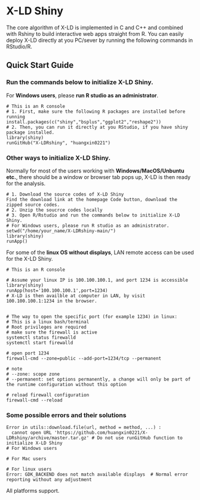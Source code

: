 
# X-LD Shiny
The core algorithm of X-LD is implemented in C and C++ and combined with Rshiny to build interactive web apps straight from R.
You can easily deploy X-LD directly at you PC/sever by running the following commands in RStudio/R.
## Quick Start Guide
### Run the commands below to initialize X-LD Shiny.
For **Windows users**, please **run R studio as an administrator**.
~~~
# This is an R console
# 1. First, make sure the following R packages are installed before running
install.packages(c("shiny","bsplus","ggplot2","reshape2"))
# 2. Then, you can run it directly at you RStudio, if you have shiny package installed.
library(shiny)
runGitHub("X-LDRshiny", "huangxin0221")
~~~
### Other ways to initialize X-LD Shiny.
Normally for most of the users working with **Windows/MacOS/Unbuntu etc.**, there should be a window or browser tab pops up, X-LD is then ready for the analysis.
~~~
# 1. Download the source codes of X-LD Shiny
Find the download link at the homepage Code button, download the zipped source codes.
# 2. Unzip the soucrce codes locally
# 3. Open R/Rstudio and run the commands below to initialize X-LD Shiny.
# For Windows users, please run R studio as an administrator.
setwd("/home/your_name/X-LDRshiny-main/")
library(shiny)
runApp()
~~~
For some of the **linux OS without displays**, LAN remote access can be used for the X-LD Shiny.
~~~
# This is an R console

# Assume your linux IP is 100.100.100.1, and port 1234 is accessible
library(shiny)
runApp(host='100.100.100.1',port=1234)
# X-LD is then availble at computer in LAN, by visit 100.100.100.1:1234 in the browser.


# The way to open the specific port (for example 1234) in linux:
# This is a linux bash/terminal
# Root privileges are required
# make sure the firewall is active
systemctl status firewalld
systemctl start firewalld

# open port 1234
firewall-cmd --zone=public --add-port=1234/tcp --permanent

# note
# --zone: scope zone
# --permanent: set options permanently, a change will only be part of the runtime configuration without this option

# reload firewall configuration
firewall-cmd --reload

~~~
### Some possible errors and their solutions 
~~~
Error in utils::download.file(url, method = method, ...) : 
  cannot open URL 'https://github.com/huangxin0221/X-LDRshiny/archive/master.tar.gz' # Do not use runGitHub function to initialize X-LD Shiny
# For Windows users
 
# For Mac users

# For linux users
Error: GDK_BACKEND does not match available displays  # Normal error reporting without any adjustment
~~~
All platforms support.

